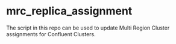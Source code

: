 # mrc_replica_assignment
The script in this repo can be used to update Multi Region Cluster assignments for Confluent Clusters.
